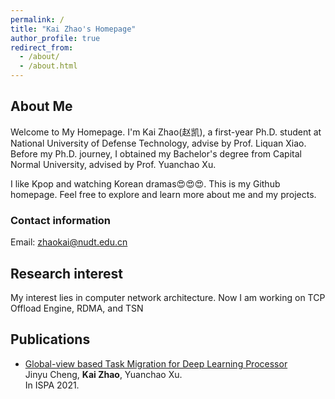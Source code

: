 ```yaml
---
permalink: /
title: "Kai Zhao's Homepage"
author_profile: true
redirect_from: 
  - /about/
  - /about.html
---
```


About Me
------
Welcome to My Homepage. I'm Kai Zhao(赵凯), a first-year Ph.D. student at National University of Defense Technology, advise by Prof. Liquan Xiao. Before my Ph.D. journey, I obtained my Bachelor's degree from Capital Normal University, advised by Prof. Yuanchao Xu.

I like Kpop and watching Korean dramas😍😍😍. This is my Github homepage. Feel free to explore and learn more about me and my projects.

### Contact information
Email: zhaokai@nudt.edu.cn

Research interest
------
My interest lies in computer network architecture. Now I am working on TCP Offload Engine, RDMA, and TSN

Publications
------
- [Global-view based Task Migration for Deep Learning Processor](https://ieeexplore.ieee.org/abstract/document/9644891/authors#authors)<br>
  Jinyu Cheng, **Kai Zhao**, Yuanchao Xu.<br>
  In ISPA 2021.
